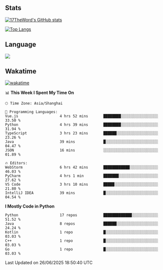 ## Stats

[![17TheWord's GitHub stats](https://github-readme-stats.vercel.app/api?username=17TheWord&count_private=true&show_icons=true)](https://github.com/anuraghazra/github-readme-stats)

[![Top Langs](https://github-readme-stats.vercel.app/api/top-langs/?username=17TheWord&layout=compact&hide=html)](https://github.com/anuraghazra/github-readme-stats)

## Language

<img align="center" src="https://github-readme-stats-theword.vercel.app/api/wakatime?username=559772f0-9c03-4114-9e11-1b4b8b998e10&layout=compact&theme=dracula&hide_border=true">

## Wakatime

[![wakatime](https://wakatime.com/badge/user/559772f0-9c03-4114-9e11-1b4b8b998e10.svg)](https://wakatime.com/@559772f0-9c03-4114-9e11-1b4b8b998e10)

<!--START_SECTION:waka-->
📊 **This Week I Spent My Time On** 

```text
🕑︎ Time Zone: Asia/Shanghai

💬 Programming Languages: 
Vue.js                   4 hrs 52 mins       ████████░░░░░░░░░░░░░░░░░   33.50 % 
Python                   4 hrs 39 mins       ████████░░░░░░░░░░░░░░░░░   31.94 % 
TypeScript               3 hrs 23 mins       ██████░░░░░░░░░░░░░░░░░░░   23.26 % 
Java                     39 mins             █░░░░░░░░░░░░░░░░░░░░░░░░   04.47 % 
JSON                     16 mins             ░░░░░░░░░░░░░░░░░░░░░░░░░   01.89 % 

🔥 Editors: 
WebStorm                 6 hrs 42 mins       ████████████░░░░░░░░░░░░░   46.03 % 
PyCharm                  4 hrs 1 min         ███████░░░░░░░░░░░░░░░░░░   27.62 % 
VS Code                  3 hrs 10 mins       █████░░░░░░░░░░░░░░░░░░░░   21.80 % 
IntelliJ IDEA            39 mins             █░░░░░░░░░░░░░░░░░░░░░░░░   04.54 % 
```

**I Mostly Code in Python** 

```text
Python                   17 repos            █████████████░░░░░░░░░░░░   51.52 % 
Java                     8 repos             ██████░░░░░░░░░░░░░░░░░░░   24.24 % 
Kotlin                   1 repo              █░░░░░░░░░░░░░░░░░░░░░░░░   03.03 % 
C++                      1 repo              █░░░░░░░░░░░░░░░░░░░░░░░░   03.03 % 
Go                       1 repo              █░░░░░░░░░░░░░░░░░░░░░░░░   03.03 % 
```




 Last Updated on 26/06/2025 18:50:40 UTC
<!--END_SECTION:waka-->
